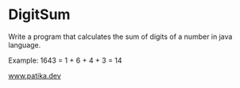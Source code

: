 # DigitSum

Write a program that calculates the sum of digits of a number in java language.

Example: 1643 = 1 + 6 + 4 + 3 = 14

www.patika.dev
